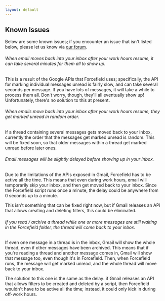 ```yaml
---
layout: default
---
```


## Known Issues

Below are some known issues; if you encounter an issue that isn't listed below, please let us know via [our forum](https://groups.google.com/forum/#!forum/forcefield-apps-script).

###### When email moves back into your inbox after your work hours resume, it can take several minutes for them all to show up.

This is a result of the Google APIs that Forcefield uses; specifically, the API for marking individual messages unread is fairly slow, and can take several seconds per message. If you have lots of messages, it will take a while to process them all. Don't worry, though, they'll all eventually show up! Unfortunately, there's no solution to this at present.

###### When emails move back into your inbox after your work hours resume, they get marked unread in random order.

If a thread containing several messages gets moved back to your inbox, currently the order that the messages get marked unread is random. This will be fixed soon, so that older messages within a thread get marked unread before later ones.

###### Email messages will be slightly delayed before showing up in your inbox.

Due to the limitations of the APIs exposed in Gmail, Forcefield has to be active all the time. This means that even during work hours, email will temporarily skip your inbox, and then get moved back to your inbox. Since the Forcefield script runs once a minute, the delay could be anywhere from 0 seconds up to a minute.

This isn't something that can be fixed right now, but if Gmail releases an API that allows creating and deleting filters, this could be eliminated.

###### If you read / archive a thread while one or more messages are still waiting in the Forcefield folder, the thread will come back to your inbox.

If even one message in a thread is in the inbox, Gmail will show the whole thread, even if other messages have been archived. This means that if you're reading a thread and another message comes in, Gmail will show that message too, even though it's in Forcefield. Then, when Forcefield runs, the message will get marked unread, and the whole thread will move back to your inbox.

The solution to this one is the same as the delay: if Gmail releases an API that allows filters to be created and deleted by a script, then Forcefield wouldn't have to be active all the time; instead, it could only kick in during off-work hours.
